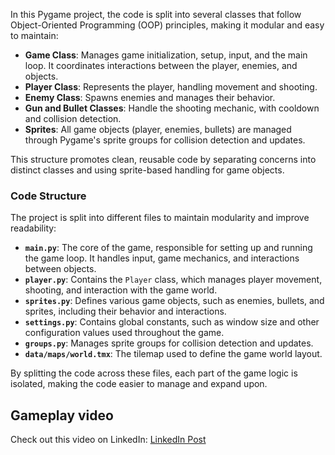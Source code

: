 In this Pygame project, the code is split into several classes that follow Object-Oriented Programming (OOP) principles, making it modular and easy to maintain:

- **Game Class**: Manages game initialization, setup, input, and the main loop. It coordinates interactions between the player, enemies, and objects.
- **Player Class**: Represents the player, handling movement and shooting.
- **Enemy Class**: Spawns enemies and manages their behavior.
- **Gun and Bullet Classes**: Handle the shooting mechanic, with cooldown and collision detection.
- **Sprites**: All game objects (player, enemies, bullets) are managed through Pygame's sprite groups for collision detection and updates.

This structure promotes clean, reusable code by separating concerns into distinct classes and using sprite-based handling for game objects.

### Code Structure

The project is split into different files to maintain modularity and improve readability:

- **`main.py`**: The core of the game, responsible for setting up and running the game loop. It handles input, game mechanics, and interactions between objects.
- **`player.py`**: Contains the `Player` class, which manages player movement, shooting, and interaction with the game world.
- **`sprites.py`**: Defines various game objects, such as enemies, bullets, and sprites, including their behavior and interactions.
- **`settings.py`**: Contains global constants, such as window size and other configuration values used throughout the game.
- **`groups.py`**: Manages sprite groups for collision detection and updates.
- **`data/maps/world.tmx`**: The tilemap used to define the game world layout.

By splitting the code across these files, each part of the game logic is isolated, making the code easier to manage and expand upon.

## Gameplay video

Check out this video on LinkedIn: [LinkedIn Post](https://www.linkedin.com/embed/feed/update/urn:li:ugcPost:7258779468171825152?compact=1)
